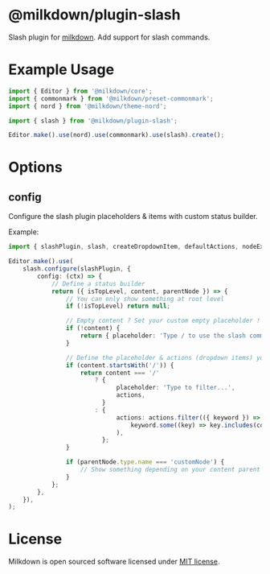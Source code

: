 # @milkdown/plugin-slash

Slash plugin for [milkdown](https://saul-mirone.github.io/milkdown/).
Add support for slash commands.

# Example Usage

```typescript
import { Editor } from '@milkdown/core';
import { commonmark } from '@milkdown/preset-commonmark';
import { nord } from '@milkdown/theme-nord';

import { slash } from '@milkdown/plugin-slash';

Editor.make().use(nord).use(commonmark).use(slash).create();
```

# Options

## config

Configure the slash plugin placeholders & items with custom status builder.

Example:

```typescript
import { slashPlugin, slash, createDropdownItem, defaultActions, nodeExists } from '@milkdown/plugin-slash';

Editor.make().use(
    slash.configure(slashPlugin, {
        config: (ctx) => {
            // Define a status builder
            return ({ isTopLevel, content, parentNode }) => {
                // You can only show something at root level
                if (!isTopLevel) return null;

                // Empty content ? Set your custom empty placeholder !
                if (!content) {
                    return { placeholder: 'Type / to use the slash commands...' };
                }

                // Define the placeholder & actions (dropdown items) you want to display depending on content
                if (content.startsWith('/')) {
                    return content === '/'
                        ? {
                              placeholder: 'Type to filter...',
                              actions,
                          }
                        : {
                              actions: actions.filter(({ keyword }) =>
                                  keyword.some((key) => key.includes(content.slice(1).toLocaleLowerCase())),
                              ),
                          };
                }

                if (parentNode.type.name === 'customNode') {
                    // Show something depending on your content parent node
                }
            };
        },
    }),
);
```

# License

Milkdown is open sourced software licensed under [MIT license](https://github.com/Saul-Mirone/milkdown/blob/main/LICENSE).
